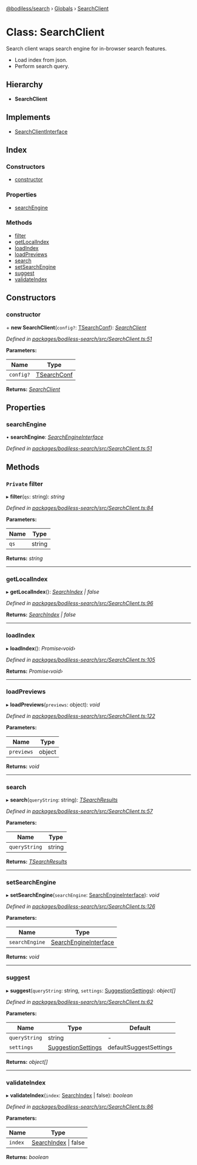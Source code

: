 [@bodiless/search](../README.md) › [Globals](../globals.md) › [SearchClient](searchclient.md)

# Class: SearchClient

Search client wraps search engine for in-browser search features.

- Load index from json.
- Perform search query.

## Hierarchy

* **SearchClient**

## Implements

* [SearchClientInterface](../interfaces/searchclientinterface.md)

## Index

### Constructors

* [constructor](searchclient.md#constructor)

### Properties

* [searchEngine](searchclient.md#searchengine)

### Methods

* [filter](searchclient.md#private-filter)
* [getLocalIndex](searchclient.md#getlocalindex)
* [loadIndex](searchclient.md#loadindex)
* [loadPreviews](searchclient.md#loadpreviews)
* [search](searchclient.md#search)
* [setSearchEngine](searchclient.md#setsearchengine)
* [suggest](searchclient.md#suggest)
* [validateIndex](searchclient.md#validateindex)

## Constructors

###  constructor

\+ **new SearchClient**(`config?`: [TSearchConf](../globals.md#tsearchconf)): *[SearchClient](searchclient.md)*

*Defined in [packages/bodiless-search/src/SearchClient.ts:51](https://github.com/VancheeZze/Bodiless-JS/blob/c09d22d9/packages/bodiless-search/src/SearchClient.ts#L51)*

**Parameters:**

Name | Type |
------ | ------ |
`config?` | [TSearchConf](../globals.md#tsearchconf) |

**Returns:** *[SearchClient](searchclient.md)*

## Properties

###  searchEngine

• **searchEngine**: *[SearchEngineInterface](../interfaces/searchengineinterface.md)*

*Defined in [packages/bodiless-search/src/SearchClient.ts:51](https://github.com/VancheeZze/Bodiless-JS/blob/c09d22d9/packages/bodiless-search/src/SearchClient.ts#L51)*

## Methods

### `Private` filter

▸ **filter**(`qs`: string): *string*

*Defined in [packages/bodiless-search/src/SearchClient.ts:84](https://github.com/VancheeZze/Bodiless-JS/blob/c09d22d9/packages/bodiless-search/src/SearchClient.ts#L84)*

**Parameters:**

Name | Type |
------ | ------ |
`qs` | string |

**Returns:** *string*

___

###  getLocalIndex

▸ **getLocalIndex**(): *[SearchIndex](../globals.md#searchindex) | false*

*Defined in [packages/bodiless-search/src/SearchClient.ts:96](https://github.com/VancheeZze/Bodiless-JS/blob/c09d22d9/packages/bodiless-search/src/SearchClient.ts#L96)*

**Returns:** *[SearchIndex](../globals.md#searchindex) | false*

___

###  loadIndex

▸ **loadIndex**(): *Promise‹void›*

*Defined in [packages/bodiless-search/src/SearchClient.ts:105](https://github.com/VancheeZze/Bodiless-JS/blob/c09d22d9/packages/bodiless-search/src/SearchClient.ts#L105)*

**Returns:** *Promise‹void›*

___

###  loadPreviews

▸ **loadPreviews**(`previews`: object): *void*

*Defined in [packages/bodiless-search/src/SearchClient.ts:122](https://github.com/VancheeZze/Bodiless-JS/blob/c09d22d9/packages/bodiless-search/src/SearchClient.ts#L122)*

**Parameters:**

Name | Type |
------ | ------ |
`previews` | object |

**Returns:** *void*

___

###  search

▸ **search**(`queryString`: string): *[TSearchResults](../globals.md#tsearchresults)*

*Defined in [packages/bodiless-search/src/SearchClient.ts:57](https://github.com/VancheeZze/Bodiless-JS/blob/c09d22d9/packages/bodiless-search/src/SearchClient.ts#L57)*

**Parameters:**

Name | Type |
------ | ------ |
`queryString` | string |

**Returns:** *[TSearchResults](../globals.md#tsearchresults)*

___

###  setSearchEngine

▸ **setSearchEngine**(`searchEngine`: [SearchEngineInterface](../interfaces/searchengineinterface.md)): *void*

*Defined in [packages/bodiless-search/src/SearchClient.ts:126](https://github.com/VancheeZze/Bodiless-JS/blob/c09d22d9/packages/bodiless-search/src/SearchClient.ts#L126)*

**Parameters:**

Name | Type |
------ | ------ |
`searchEngine` | [SearchEngineInterface](../interfaces/searchengineinterface.md) |

**Returns:** *void*

___

###  suggest

▸ **suggest**(`queryString`: string, `settings`: [SuggestionSettings](../globals.md#suggestionsettings)): *object[]*

*Defined in [packages/bodiless-search/src/SearchClient.ts:62](https://github.com/VancheeZze/Bodiless-JS/blob/c09d22d9/packages/bodiless-search/src/SearchClient.ts#L62)*

**Parameters:**

Name | Type | Default |
------ | ------ | ------ |
`queryString` | string | - |
`settings` | [SuggestionSettings](../globals.md#suggestionsettings) | defaultSuggestSettings |

**Returns:** *object[]*

___

###  validateIndex

▸ **validateIndex**(`index`: [SearchIndex](../globals.md#searchindex) | false): *boolean*

*Defined in [packages/bodiless-search/src/SearchClient.ts:86](https://github.com/VancheeZze/Bodiless-JS/blob/c09d22d9/packages/bodiless-search/src/SearchClient.ts#L86)*

**Parameters:**

Name | Type |
------ | ------ |
`index` | [SearchIndex](../globals.md#searchindex) &#124; false |

**Returns:** *boolean*
